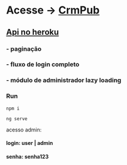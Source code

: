 # Acesse -> [CrmPub](https://antoniosgarbi.github.io/DesafioAngular/login)

## [Api no heroku](https://desafio-mean.herokuapp.com)

### - paginação
### - fluxo de login completo
### - módulo de administrador lazy loading



### Run
``npm i``

``ng serve``

acesso admin:

#### login: user | admin
#### senha: senha123
